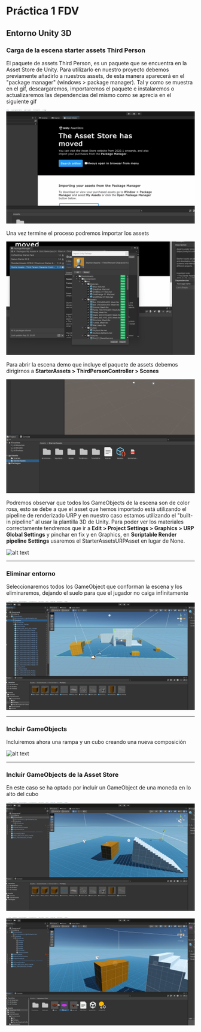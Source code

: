 # Práctica 1 FDV
## Entorno Unity 3D

### Carga de la escena starter assets Third Person
El paquete de assets Third Person, es un paquete que se encuentra en la Asset Store de Unity. Para utilizarlo en nuestro proyecto debemos previamente añadirlo a nuestros assets, de esta manera aparecerá en el "package manager" (windows > package manager). Tal y como se muestra en el gif, descargaremos, importaremos el paquete e instalaremos o actualizaremos las dependencias del mismo como se aprecia en el siguiente gif

![alt text](https://github.com/alu0101030531/FDV_Practicas/blob/main/FDV_Prac1.1/Readme_Images/1.gif "Importacion")

Una vez termine el proceso podremos importar los assets

![alt text](https://github.com/alu0101030531/FDV_Practicas/blob/main/FDV_Prac1.1/Readme_Images/1.2.gif "Importacion")

Para abrir la escena demo que incluye el paquete de assets debemos dirigirnos a **StarterAssets > ThirdPersonController > Scenes**

![alt text](https://github.com/alu0101030531/FDV_Practicas/blob/main/FDV_Prac1.1/Readme_Images/1.3.gif "Escena")

Podremos observar que todos los GameObjects de la escena son de color rosa, esto se debe a que el asset que hemos importado está utilizando el pipeline de renderizado URP y en nuestro caso estamos utilizando el "built-in pipeline" al usar la plantilla 3D de Unity. Para poder ver los materiales correctamente tendremos que ir a **Edit > Project Settings > Graphics > URP Global Settings** y pinchar en fix y en Graphics, en **Scriptable Render pipeline Settings** usaremos el StarterAssetsURPAsset en lugar de None.

![alt text](https://github.com/alu0101030531/FDV_Practicas/blob/main/FDV_Prac1.1/Readme_Images/1.4.gif "Rendering")

---
### Eliminar entorno
Seleccionaremos todos los GameObject que conforman la escena y los eliminaremos, dejando el suelo para que el jugador no caiga infinitamente

![alt text](https://github.com/alu0101030531/FDV_Practicas/blob/main/FDV_Prac1.1/Readme_Images/2.gif "Removing environment")

---
### Incluir GameObjects
Incluiremos ahora una rampa y un cubo creando una nueva composición

![alt text](https://github.com/alu0101030531/FDV_Practicas/blob/main/FDV_Prac1.1/Readme_Images/3.gif "Adding GameObjects")

---
### Incluir GameObjects de la Asset Store
En este caso se ha optado por incluir un GameObject de una moneda en lo alto del cubo

![alt text](https://github.com/alu0101030531/FDV_Practicas/blob/main/FDV_Prac1.1/Readme_Images/4.gif "Importing Coin")

![alt text](https://github.com/alu0101030531/FDV_Practicas/blob/main/FDV_Prac1.1/Readme_Images/4.1.gif "Adding Coin")
